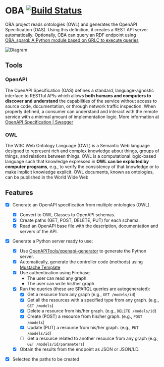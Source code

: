 # OBA [![Build Status](https://travis-ci.org/KnowledgeCaptureAndDiscovery/OBA.svg?branch=master)](https://travis-ci.org/KnowledgeCaptureAndDiscovery/OBA)


OBA project reads ontologies (OWL) and generates the OpenAPI Specification (OAS). Using this definition, it creates a REST API server automatically. Optionally, OBA can query an RDF endpoint using [OBA_sparql: A Python module based on GRLC to execute queries](https://github.com/knowledgeCaptureAndDiscovery/oba_sparql)

![Diagram](oba.svg) 

## Tools

### OpenAPI

The OpenAPI Specification (OAS) defines a standard, language-agnostic interface to RESTful APIs which allows **both humans and computers to discover and understand** the capabilities of the service without access to source code, documentation, or through network traffic inspection. When properly defined, a consumer can understand and interact with the remote service with a minimal amount of implementation logic.
More information at [OpenAPI Specification | Swagger](https://swagger.io/specification/)

### OWL

The W3C Web Ontology Language (OWL) is a Semantic Web language designed to represent rich and complex knowledge about things, groups of things, and relations between things. OWL is a computational logic-based language such that knowledge expressed in **OWL can be exploited by computer programs**, e.g., to verify the consistency of that knowledge or to make implicit knowledge explicit. OWL documents, known as ontologies, can be published in the World Wide Web 

## Features
- [x] Generate an OpenAPI specification from multiple ontologies (OWL).
    - [x] Convert to OWL Classes to OpenAPI schemas.
    - [x] Create paths (GET, POST, DELETE, PUT) for each schema.
    - [x] Read an OpenAPI base file with the description, documentation and servers of the API.
- [x] Generate a Python server ready to use:
    - [x] Use [OpenAPITools/openapi-generator](https://github.com/OpenAPITools/openapi-generator/) to generate the Python server.
    - [x] Automatically, generate the controller code (methods) using [Mustache Template](https://github.com/OpenAPITools/openapi-generator/wiki/Mustache-Template-Variables)
    - [x] Use authentication using Firebase. 
       - The user can read any graph.
       - The user can write his/her graph.
    - [x] Run the queries (these are SPARQL queries are autogenerated):
       - [x] Get a resource from any graph (e.g., `GET /models/id`)
       - [x] Get all the resources with a specified type from any graph. (e.g., `GET /models`)
       - [x] Delete a resource from his/her graph. (e.g., `DELETE /models/id`)
       - [x] Create (POST) a resource from his/her graph. (e.g., `POST /models`)
       - [x] Update (PUT) a resource from his/her graph. (e.g., `PUT /models/id`)
       - [ ] Get a resource related to another resource from any graph (e.g., `GET /models/id/parameters`)
     - [x] Obtain the results from the endpoint as JSON or JSON/LD.
- [x] Selected the paths to be created
    